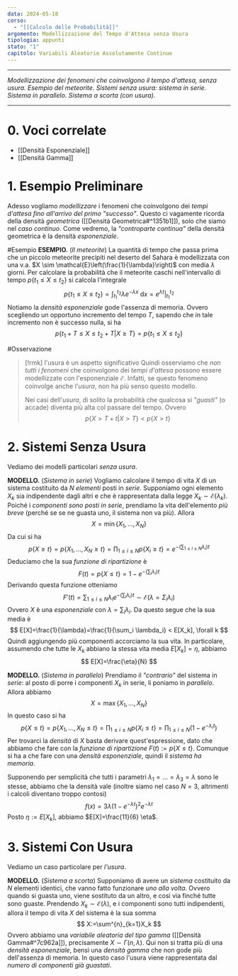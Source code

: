 ```yaml
---
data: 2024-05-18
corso:
  - "[[Calcolo delle Probabilità]]"
argomento: Modellizzazione del Tempo d'Attesa senza Usura
tipologia: appunti
stato: "1"
capitolo: Variabili Aleatorie Assolutamente Continue
---
```

- - -
*Modellizzazione dei fenomeni che coinvolgono il tempo d'attesa, senza usura. Esempio del meteorite. Sistemi senza usura: sistema in serie. Sistema in parallelo. Sistema a scorta (con usura).*
- - -
# 0. Voci correlate
- [[Densità Esponenziale]]
- [[Densità Gamma]]
# 1. Esempio Preliminare
Adesso vogliamo *modellizzare* i fenomeni che coinvolgono dei *tempi d'attesa fino all'arrivo del primo "successo"*. Questo ci vagamente ricorda della densità *geometrica* ([[Densità Geometrica#^1351b1]]), solo che siamo nel *caso continuo*. Come vedremo, la *"controparte continua"* della densità geometrica è la densità *esponenziale*.

#Esempio 
**ESEMPIO.** (*Il meteorite*)
La quantità di tempo che passa prima che un piccolo meteorite precipiti nel deserto del Sahara è modellizzata con una v.a. $X \sim \mathcal{E}\left(\frac{1}{\lambda}\right)$ con media $\lambda$ giorni.
Per calcolare la probabilità che il meteorite caschi nell'intervallo di tempo $p\{t_1 \leq X \leq t_2\}$ si calcola l'integrale
$$
p\{t_1 \leq X \leq t_2\}=\int_{t_1}^{t_2}\lambda e^{-\lambda x}\ \text{d}x = e^{\lambda t}\bigg |_{t_1}^{t_2}
$$
Notiamo la *densità esponenziale* gode l'assenza di memoria. Ovvero scegliendo un opportuno incremento del tempo $T$, sapendo che in tale incremento non è successo nulla, si ha
$$
p\{t_1+T \leq X \leq t_2+T | X \geq T\}=p\{t_1 \leq X \leq t_2\}
$$

#Osservazione 
> [!rmk] l'usura è un aspetto significativo 
> Quindi osserviamo che *non tutti i fenomeni* che coinvolgono dei *tempi d'attesa* possono essere modellizzate con l'esponenziale $\mathcal{E}$. Infatti, se questo fenomeno coinvolge anche l'*usura*, non ha più senso questo modello.
> 
> Nei casi dell'*usura*, di solito la probabilità che qualcosa si *"guasti"* (o accade) diventa più alta col passare del tempo. Ovvero
> $$
> p\{X > T+t | X> T\} < p\{X > t\}
> $$

# 2. Sistemi Senza Usura
Vediamo dei modelli particolari *senza usura*.

**MODELLO.** (*Sistema in serie*)
Vogliamo calcolare il tempo di vita $X$ di un sistema costituito da *$N$ elementi* posti in *serie*.
Supponiamo ogni elemento $X_k$ sia indipendente dagli altri e che è rappresentata dalla legge $X_k \sim \mathcal{E}{(\lambda_k)}$. Poiché i *componenti sono posti in serie*, prendiamo la vita dell'elemento *più breve* (perché se se ne guasta uno, il sistema non va più). Allora
$$
X=\min\{X_1, \ldots, X_N\}
$$
Da cui si ha
$$
p\{X \geq t\} = p\{X_1, \ldots, X_N \geq t\} = \prod_{1\leq i\leq N}p\{X_i \geq t\}=e^{-(\sum_{1 \leq i \leq N} \lambda_i)t}
$$
Deduciamo che la sua *funzione di ripartizione* è
$$
F(t) = p\{X\leq t\}=1-e^{-(\sum _i \lambda_i )t}
$$
Derivando questa funzione otteniamo
$$
F'(t)=\sum_{1 \leq i \leq N}\lambda_i e^{-(\sum_i \lambda_i)t} \sim \mathcal{E}(\lambda = \Sigma_i \lambda_i)
$$
Ovvero $X$ è una *esponenziale* con $\lambda = \sum_i \lambda_i$. Da questo segue che la sua media è
$$
E[X]=\frac{1}{\lambda}=\frac{1}{\sum_i \lambda_i} < E[X_k], \forall k
$$
Quindi aggiungendo più componenti accorciamo la sua vita. In particolare, assumendo che tutte le $X_k$ abbiano la stessa vita media $E[X_k]=\eta$, abbiamo
$$
E[X]=\frac{\eta}{N}
$$

**MODELLO.** (*Sistema in parallelo*)
Prendiamo il *"contrario"* del sistema in *serie*: al posto di porre i componenti $X_k$ in serie, li poniamo in *parallelo*. Allora abbiamo
$$
X = \max\{X_1 ,\ldots, X_N\}
$$
In questo caso si ha
$$
p\{X \leq t\}=p\{X_1,\ldots,X_N \leq t\}=\prod_{1\leq i \leq N}p\{X_i \leq t\}=\prod_{1 \leq i \leq N}(1-e^{-\lambda_i t})
$$
Per trovarci la *densità* di $X$ basta derivare quest'espressione, dato che abbiamo che fare con la *funzione di ripartizione* $F(t):=p\{X \leq t\}$. Comunque si ha a che fare con una *densità esponenziale*, quindi il *sistema ha memoria*.

Supponendo per semplicità che tutti i parametri $\lambda_1=\ldots=\lambda_3=\lambda$ sono le stesse, abbiamo che la densità vale (inoltre siamo nel caso $N=3$, altrimenti i calcoli diventano troppo contosi)
$$
f(x)=3 \lambda (1-e^{-\lambda t} )^2 e^{-\lambda t}
$$
Posto $\eta:=E[X_k]$, abbiamo $E[X]=\frac{11}{6} \eta$.


# 3. Sistemi Con Usura
Vediamo un caso particolare per *l'usura*.

**MODELLO.** (*Sistema a scorta*)
Supponiamo di avere un *sistema* costituito da $N$ elementi identici, che vanno fatto funzionare *uno alla volta*. Ovvero quando si guasta uno, viene sostituto da un altro, e così via finché tutte sono guaste.
Prendendo $X_k \sim \mathcal{E}(\lambda)$, e i componenti sono tutti indipendenti, allora il tempo di vita $X$ del sistema è la sua somma
$$
X:=\sum^{n}_{k=1}X_k
$$
Ovvero abbiamo una *variabile aleatoria del tipo gamma* ([[Densità Gamma#^7c962a]]), precisamente $X \sim \Gamma(n, \lambda)$. Qui non si tratta più di una *densità esponenziale*, bensì una *densità gamma* che non gode più dell'assenza di memoria. In questo caso l'usura viene rappresentata dal *numero di componenti già guastati*.
